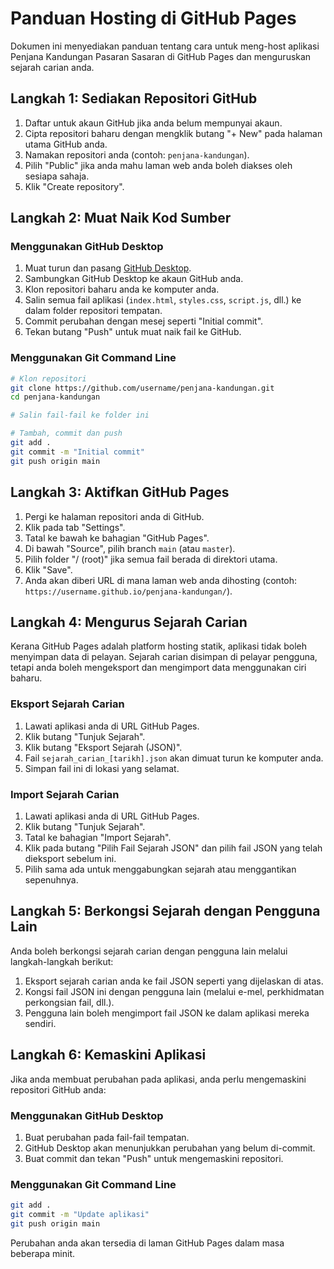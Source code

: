 # Panduan Hosting di GitHub Pages

Dokumen ini menyediakan panduan tentang cara untuk meng-host aplikasi Penjana Kandungan Pasaran Sasaran di GitHub Pages dan menguruskan sejarah carian anda.

## Langkah 1: Sediakan Repositori GitHub

1. Daftar untuk akaun GitHub jika anda belum mempunyai akaun.
2. Cipta repositori baharu dengan mengklik butang "+ New" pada halaman utama GitHub anda.
3. Namakan repositori anda (contoh: `penjana-kandungan`).
4. Pilih "Public" jika anda mahu laman web anda boleh diakses oleh sesiapa sahaja.
5. Klik "Create repository".

## Langkah 2: Muat Naik Kod Sumber

### Menggunakan GitHub Desktop

1. Muat turun dan pasang [GitHub Desktop](https://desktop.github.com/).
2. Sambungkan GitHub Desktop ke akaun GitHub anda.
3. Klon repositori baharu anda ke komputer anda.
4. Salin semua fail aplikasi (`index.html`, `styles.css`, `script.js`, dll.) ke dalam folder repositori tempatan.
5. Commit perubahan dengan mesej seperti "Initial commit".
6. Tekan butang "Push" untuk muat naik fail ke GitHub.

### Menggunakan Git Command Line

```bash
# Klon repositori
git clone https://github.com/username/penjana-kandungan.git
cd penjana-kandungan

# Salin fail-fail ke folder ini

# Tambah, commit dan push
git add .
git commit -m "Initial commit"
git push origin main
```

## Langkah 3: Aktifkan GitHub Pages

1. Pergi ke halaman repositori anda di GitHub.
2. Klik pada tab "Settings".
3. Tatal ke bawah ke bahagian "GitHub Pages".
4. Di bawah "Source", pilih branch `main` (atau `master`).
5. Pilih folder "/ (root)" jika semua fail berada di direktori utama.
6. Klik "Save".
7. Anda akan diberi URL di mana laman web anda dihosting (contoh: `https://username.github.io/penjana-kandungan/`).

## Langkah 4: Mengurus Sejarah Carian

Kerana GitHub Pages adalah platform hosting statik, aplikasi tidak boleh menyimpan data di pelayan. Sejarah carian disimpan di pelayar pengguna, tetapi anda boleh mengeksport dan mengimport data menggunakan ciri baharu.

### Eksport Sejarah Carian

1. Lawati aplikasi anda di URL GitHub Pages.
2. Klik butang "Tunjuk Sejarah".
3. Klik butang "Eksport Sejarah (JSON)".
4. Fail `sejarah_carian_[tarikh].json` akan dimuat turun ke komputer anda.
5. Simpan fail ini di lokasi yang selamat.

### Import Sejarah Carian

1. Lawati aplikasi anda di URL GitHub Pages.
2. Klik butang "Tunjuk Sejarah".
3. Tatal ke bahagian "Import Sejarah".
4. Klik pada butang "Pilih Fail Sejarah JSON" dan pilih fail JSON yang telah dieksport sebelum ini.
5. Pilih sama ada untuk menggabungkan sejarah atau menggantikan sepenuhnya.

## Langkah 5: Berkongsi Sejarah dengan Pengguna Lain

Anda boleh berkongsi sejarah carian dengan pengguna lain melalui langkah-langkah berikut:

1. Eksport sejarah carian anda ke fail JSON seperti yang dijelaskan di atas.
2. Kongsi fail JSON ini dengan pengguna lain (melalui e-mel, perkhidmatan perkongsian fail, dll.).
3. Pengguna lain boleh mengimport fail JSON ke dalam aplikasi mereka sendiri.

## Langkah 6: Kemaskini Aplikasi

Jika anda membuat perubahan pada aplikasi, anda perlu mengemaskini repositori GitHub anda:

### Menggunakan GitHub Desktop

1. Buat perubahan pada fail-fail tempatan.
2. GitHub Desktop akan menunjukkan perubahan yang belum di-commit.
3. Buat commit dan tekan "Push" untuk mengemaskini repositori.

### Menggunakan Git Command Line

```bash
git add .
git commit -m "Update aplikasi"
git push origin main
```

Perubahan anda akan tersedia di laman GitHub Pages dalam masa beberapa minit. 